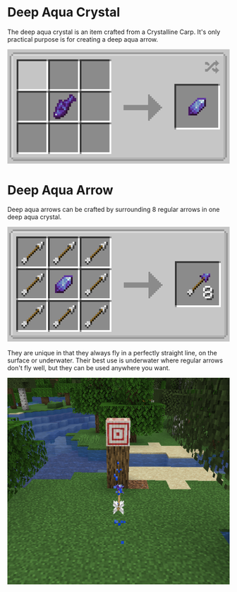 # Deep Aqua Crystal

The deep aqua crystal is an item crafted from a Crystalline Carp. It's only practical purpose is for creating a deep aqua arrow.

![deep-aqua-crystal-recipe](../assets/images/recipes/deep-aqua-crystal.png)

# Deep Aqua Arrow

Deep aqua arrows can be crafted by surrounding 8 regular arrows in one deep aqua crystal.

![deep-aqua-arrow-recipe](../assets/images/recipes/deep-aqua-arrow.png)

They are unique in that they always fly in a perfectly straight line, on the surface or underwater. Their best use is underwater where regular arrows don't fly well, but they can be used anywhere you want.

![deep-aqua-arrow](../assets/images/deep-aqua-arrow.png)